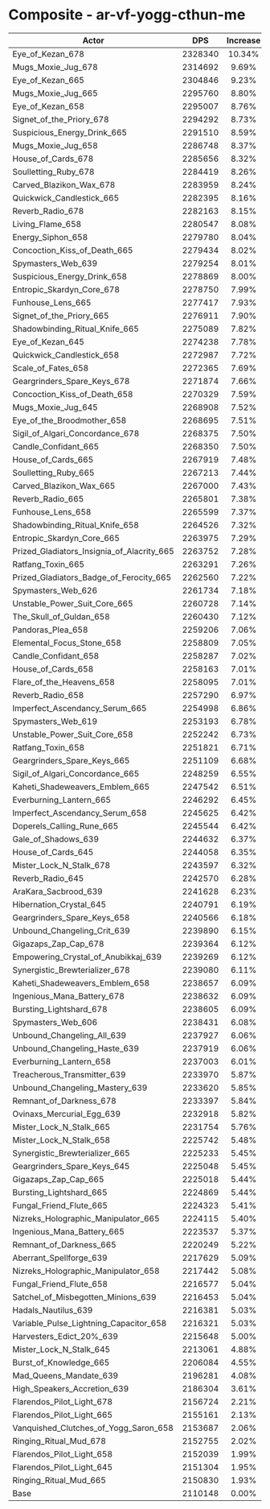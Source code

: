 # Composite - ar-vf-yogg-cthun-me
| Actor | DPS | Increase |
|---|:---:|:---:|
|Eye_of_Kezan_678|2328340|10.34%|
|Mugs_Moxie_Jug_678|2314692|9.69%|
|Eye_of_Kezan_665|2304846|9.23%|
|Mugs_Moxie_Jug_665|2295760|8.80%|
|Eye_of_Kezan_658|2295007|8.76%|
|Signet_of_the_Priory_678|2294292|8.73%|
|Suspicious_Energy_Drink_665|2291510|8.59%|
|Mugs_Moxie_Jug_658|2286748|8.37%|
|House_of_Cards_678|2285656|8.32%|
|Soulletting_Ruby_678|2284419|8.26%|
|Carved_Blazikon_Wax_678|2283959|8.24%|
|Quickwick_Candlestick_665|2282395|8.16%|
|Reverb_Radio_678|2282163|8.15%|
|Living_Flame_658|2280547|8.08%|
|Energy_Siphon_658|2279780|8.04%|
|Concoction_Kiss_of_Death_665|2279434|8.02%|
|Spymasters_Web_639|2279254|8.01%|
|Suspicious_Energy_Drink_658|2278869|8.00%|
|Entropic_Skardyn_Core_678|2278750|7.99%|
|Funhouse_Lens_665|2277417|7.93%|
|Signet_of_the_Priory_665|2276911|7.90%|
|Shadowbinding_Ritual_Knife_665|2275089|7.82%|
|Eye_of_Kezan_645|2274238|7.78%|
|Quickwick_Candlestick_658|2272987|7.72%|
|Scale_of_Fates_658|2272365|7.69%|
|Geargrinders_Spare_Keys_678|2271874|7.66%|
|Concoction_Kiss_of_Death_658|2270329|7.59%|
|Mugs_Moxie_Jug_645|2268908|7.52%|
|Eye_of_the_Broodmother_658|2268695|7.51%|
|Sigil_of_Algari_Concordance_678|2268375|7.50%|
|Candle_Confidant_665|2268350|7.50%|
|House_of_Cards_665|2267919|7.48%|
|Soulletting_Ruby_665|2267213|7.44%|
|Carved_Blazikon_Wax_665|2267000|7.43%|
|Reverb_Radio_665|2265801|7.38%|
|Funhouse_Lens_658|2265599|7.37%|
|Shadowbinding_Ritual_Knife_658|2264526|7.32%|
|Entropic_Skardyn_Core_665|2263975|7.29%|
|Prized_Gladiators_Insignia_of_Alacrity_665|2263752|7.28%|
|Ratfang_Toxin_665|2263291|7.26%|
|Prized_Gladiators_Badge_of_Ferocity_665|2262560|7.22%|
|Spymasters_Web_626|2261734|7.18%|
|Unstable_Power_Suit_Core_665|2260728|7.14%|
|The_Skull_of_Guldan_658|2260430|7.12%|
|Pandoras_Plea_658|2259206|7.06%|
|Elemental_Focus_Stone_658|2258809|7.05%|
|Candle_Confidant_658|2258287|7.02%|
|House_of_Cards_658|2258163|7.01%|
|Flare_of_the_Heavens_658|2258095|7.01%|
|Reverb_Radio_658|2257290|6.97%|
|Imperfect_Ascendancy_Serum_665|2254998|6.86%|
|Spymasters_Web_619|2253193|6.78%|
|Unstable_Power_Suit_Core_658|2252242|6.73%|
|Ratfang_Toxin_658|2251821|6.71%|
|Geargrinders_Spare_Keys_665|2251109|6.68%|
|Sigil_of_Algari_Concordance_665|2248259|6.55%|
|Kaheti_Shadeweavers_Emblem_665|2247542|6.51%|
|Everburning_Lantern_665|2246292|6.45%|
|Imperfect_Ascendancy_Serum_658|2245625|6.42%|
|Doperels_Calling_Rune_665|2245544|6.42%|
|Gale_of_Shadows_639|2244632|6.37%|
|House_of_Cards_645|2244058|6.35%|
|Mister_Lock_N_Stalk_678|2243597|6.32%|
|Reverb_Radio_645|2242570|6.28%|
|AraKara_Sacbrood_639|2241628|6.23%|
|Hibernation_Crystal_645|2240791|6.19%|
|Geargrinders_Spare_Keys_658|2240566|6.18%|
|Unbound_Changeling_Crit_639|2239890|6.15%|
|Gigazaps_Zap_Cap_678|2239364|6.12%|
|Empowering_Crystal_of_Anubikkaj_639|2239269|6.12%|
|Synergistic_Brewterializer_678|2239080|6.11%|
|Kaheti_Shadeweavers_Emblem_658|2238657|6.09%|
|Ingenious_Mana_Battery_678|2238632|6.09%|
|Bursting_Lightshard_678|2238605|6.09%|
|Spymasters_Web_606|2238431|6.08%|
|Unbound_Changeling_All_639|2237927|6.06%|
|Unbound_Changeling_Haste_639|2237919|6.06%|
|Everburning_Lantern_658|2237003|6.01%|
|Treacherous_Transmitter_639|2233970|5.87%|
|Unbound_Changeling_Mastery_639|2233620|5.85%|
|Remnant_of_Darkness_678|2233397|5.84%|
|Ovinaxs_Mercurial_Egg_639|2232918|5.82%|
|Mister_Lock_N_Stalk_665|2231754|5.76%|
|Mister_Lock_N_Stalk_658|2225742|5.48%|
|Synergistic_Brewterializer_665|2225233|5.45%|
|Geargrinders_Spare_Keys_645|2225048|5.45%|
|Gigazaps_Zap_Cap_665|2225018|5.44%|
|Bursting_Lightshard_665|2224869|5.44%|
|Fungal_Friend_Flute_665|2224323|5.41%|
|Nizreks_Holographic_Manipulator_665|2224115|5.40%|
|Ingenious_Mana_Battery_665|2223537|5.37%|
|Remnant_of_Darkness_665|2220249|5.22%|
|Aberrant_Spellforge_639|2217629|5.09%|
|Nizreks_Holographic_Manipulator_658|2217442|5.08%|
|Fungal_Friend_Flute_658|2216577|5.04%|
|Satchel_of_Misbegotten_Minions_639|2216453|5.04%|
|Hadals_Nautilus_639|2216381|5.03%|
|Variable_Pulse_Lightning_Capacitor_658|2216321|5.03%|
|Harvesters_Edict_20%_639|2215648|5.00%|
|Mister_Lock_N_Stalk_645|2213061|4.88%|
|Burst_of_Knowledge_665|2206084|4.55%|
|Mad_Queens_Mandate_639|2196281|4.08%|
|High_Speakers_Accretion_639|2186304|3.61%|
|Flarendos_Pilot_Light_678|2156724|2.21%|
|Flarendos_Pilot_Light_665|2155161|2.13%|
|Vanquished_Clutches_of_Yogg_Saron_658|2153687|2.06%|
|Ringing_Ritual_Mud_678|2152755|2.02%|
|Flarendos_Pilot_Light_658|2152039|1.99%|
|Flarendos_Pilot_Light_645|2151304|1.95%|
|Ringing_Ritual_Mud_665|2150830|1.93%|
|Base|2110148|0.00%|
